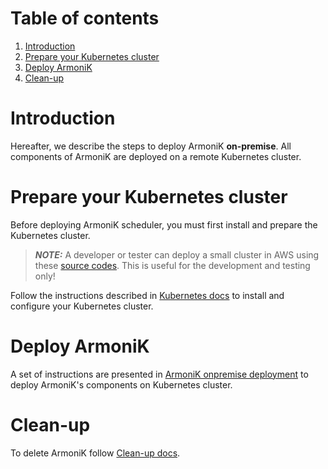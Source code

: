 # Table of contents

1. [Introduction](#introduction)
2. [Prepare your Kubernetes cluster](old/docs/README.kubernetes.md)
3. [Deploy ArmoniK](old/docs/README.deploy.md)
4. [Clean-up](old/docs/README.clean.md)

# Introduction <a name="introduction"></a>

Hereafter, we describe the steps to deploy ArmoniK **on-premise**. All components of ArmoniK are deployed on a remote
Kubernetes cluster.

# Prepare your Kubernetes cluster <a name="prepare-your-kubernetes-cluster"></a>

Before deploying ArmoniK scheduler, you must first install and prepare the Kubernetes cluster.

> **_NOTE:_** A developer or tester can deploy a small cluster in AWS using these [source codes](./utils/cluster/README.md). This is useful for the development and testing only!

Follow the instructions described in [Kubernetes docs](./docs/README.kubernetes.md) to install and configure your
Kubernetes cluster.

# Deploy ArmoniK <a name="deploy-armonik"></a>

A set of instructions are presented in [ArmoniK onpremise deployment](./docs/README.deploy.md) to deploy ArmoniK's
components on Kubernetes cluster.

# Clean-up <a name="clean-up"></a>

To delete ArmoniK follow [Clean-up docs](./docs/README.clean.md).
